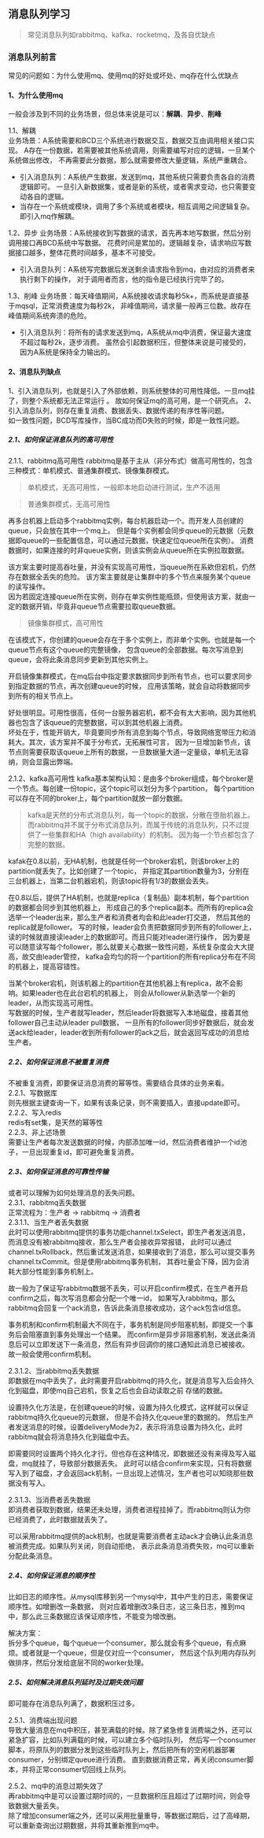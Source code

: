 <!--
https://ae01.alicdn.com/kf/Hb3505621d84a4f8cb125c2910c6991d5M.png
消息队列
消息队列学习（一）
常见消息队列如rabbitmq、kafka、rocketmq，及各自优缺点
常见消息队列如rabbitmq、kafka、rocketmq，及各自优缺点
-->

## 消息队列学习

> 常见消息队列如rabbitmq、kafka、rocketmq，及各自优缺点

### 消息队列前言
常见的问题如：为什么使用mq、使用mq的好处或坏处、mq存在什么优缺点  

#### 1、为什么使用mq
一般会涉及到不同的业务场景，但总体来说是可以：**解耦**、**异步**、**削峰**  

1.1、解耦  
业务场景：A系统需要和BCD三个系统进行数据交互，数据交互由调用相关接口实现。
A存在一份数据，若需要被其他系统调用，则需要编写对应的逻辑，一旦某个系统做出修改，
不再需要此分数据，那么就需要修改大量逻辑，系统严重耦合。
* 引入消息队列：A系统产生数据，发送到mq，其他系统只需要负责各自的消费逻辑即可。
一旦引入新数据集，或者是新的系统，或者需求变动，也只需要变动各自的逻辑。
* 当存在一个系统或模块，调用了多个系统或者模块，相互调用之间逻辑复杂。即引入mq作解耦。

1.2、异步
业务场景：A系统接收到写数据的请求，首先再本地写数据，然后分别调用接口再BCD系统中写数据。
花费时间是累加的。逻辑越复杂，请求响应写数据接口越多，整体花费时间越多，基本不可接受。
* 引入消息队列：A系统写完数据后发送剩余请求指令到mq，由对应的消费者来执行剩下的操作，
对于调用者而言，他的指令是已经执行完毕了的。

1.3、削峰
业务场景：每天峰值期间，A系统接收请求每秒5k+，而系统是直接基于mqsql，正常消费速度为每秒2k，
非峰值期间，请求量一般再三位数。故存在峰值期间系统奔溃的危险。
* 引入消息队列：将所有的请求发送到mq，A系统从mq中消费，保证最大速度不超过每秒2k，逐步消费。
虽然会引起数据积压，但整体来说是可接受的，因为A系统是保持全力输出的。

#### 2、消息队列缺点
1、引入消息队列，也就是引入了外部依赖，则系统整体的可用性降低。一旦mq挂了，则整个系统都无法正常运行 。
故如何保证mq的高可用，是一个研究点。 
2、引入消息队列，则存在重复消费、数据丢失、数据传递的有序性等问题。  
如一致性问题，BCD写库操作，当BC成功而D失败的时候，即是一致性问题。

##### 2.1、如何保证消息队列的高可用性  
2.1.1、rabbitmq高可用性
rabbitmq是基于主从（非分布式）做高可用性的，包含三种模式：单机模式、普通集群模式、镜像集群模式。  
> 单机模式，无高可用性，一般即本地启动进行测试，生产不适用

> 普通集群模式，无高可用性

再多台机器上启动多个rabbitmq实例，每台机器启动一个。而开发人员创建的queue，只会放在其中一个mq上。
但是每个实例都会同步queue的元数据（元数据即queue的一些配置信息，可以通过元数据，快速定位queue所在实例）。
消费数据时，如果连接的时非queue实例，则该实例会从queue所在实例拉取数据。

该方案主要时提高吞吐量，并没有实现高可用性，当queue所在系欸但宕机，仍然存在数据全丢失的危险。
该方案主要就是让集群中的多个节点来服务某个queue的读写操作。  
因为若固定连接queue所在实例，则存在单实例性能瓶颈，但使用该方案，就由一定的数据开销，毕竟非queue节点需要拉取queue数据。

> 镜像集群模式，高可用性

在该模式下，你创建的queue会存在于多个实例上，而非单个实例。也就是每一个queue节点有这个queue的完整镜像，
包含queue的全部数据。每次写消息到queue，会将此条消息同步更新到其他实例上。

开启镜像集群模式，在mq后台中指定要求数据同步到所有节点，也可以要求同步到指定数据的节点，再次创建queue的时候，
应用该策略，就会自动将数据同步到所有的相关节点上。

好处很明显。可用性很高，任何一台服务器宕机，都不会有太大影响，因为其他机器也包含了该queue的完整数据，可以到其他机器上消费。  
坏处在于，性能开销大，毕竟要同步所有消息到每个节点，导致网络宽带压力和消耗大。其次，该方案并不属于分布式，无拓展性可言，
因为一旦增加新节点，该节点则需要获取该queue上所有的数据，一旦数据量大道一定量级，单机无法容纳，则会显露出弊端。

2.1.2、kafka高可用性
kafka基本架构认知：是由多个broker组成，每个broker是一个节点。每创建一份topic，这个topic可以划分为多个partition，
每个partition可以存在不同的broker上，每个partition就放一部分数据。
> kafka是天然的分布式消息队列，每一个topic的数据，分散在堕胎机器上。  
> 而rabbitmq并不属于分布式消息队列，而属于传统的消息队列，只不过提供了一些集群和HA（high availability）的机制。
> 因为每一个节点都包含了完整的数据。

kafak在0.8以前，无HA机制，也就是任何一个broker宕机，则该broker上的partition就丢失了。比如创建了一个topic，
并指定其partition数量为3，分别在三台机器上，当第二台机器宕机，则该topic将有1/3的数据会丢失。

在0.8以后，提供了HA机制，也就是replica（复制品）副本机制，每个partition的数据都会同步到其他机器上，
形成自己的多个replica副本。而所有的replica会选举一个leader出来，那么生产者和消费者均会和此leader打交道，
然后其他的replica就是follower。
写的时候，leader会负责把数据同步到所有的follower上，读的时候就直接读leader上的数据即可。而且只能对leader进行操作，
因为要是可以随意读写每个follower，那么就要关心数据一致性问题，系统复杂度会大大提高，故交由leader管控，
kafka会均匀的将一个partition的所有replica分布在不同的机器上，提高容错性。

当某个broker宕机，则该机器上的partition在其他机器上有replica，故不会影响。如果leader也在此台宕机的机器上，
则会从follower从新选举一个新的leader，从而实现高可用性。  
写数据的时候，生产者就写leader，然后leader将数据写入本地磁盘，接着其他follower自己主动从leader pull数据，
一旦所有的follower同步好数据后，就会发送ack给leader，leader收到所有follower的ack之后，就会返回写成功的消息给生产者。

##### 2.2、如何保证消息不被重复消费
不被重复消费，即要保证消息消费的幂等性。需要结合具体的业务来看。  
2.2.1、写数据库  
则先根据主键查询一下，如果有该条记录，则不需要插入，直接update即可。  
2.2.2、写入redis  
redis有set集，是天然的幂等性  
2.2.3、非上述场景  
需要让生产者每次发送数据的时候，内部添加唯一id，然后消费者维护一个id池子，一旦出现重复id，即可避免重复消费。

##### 2.3、如何保证消息的可靠性传输  
或者可以理解为如何处理消息的丢失问题。  
2.3.1、rabbitmq丢失数据  
正常流程为：生产者 -> rabbitmq -> 消费者  
2.3.1.1、当生产者丢失数据  
此时可以使用rabbitmq提供的事务功能channel.txSelect，即生产者发送消息，而消息没有被rabbitmq接收，那么生产者会接收异常报错，
此时可以通过channel.txRollback，然后重试发送消息，如果接收到了消息，那么可以提交事务channel.txCommit。但是使用rabbitmq事务机制，
其吞吐量会下降，因为会消耗大部分性能到事务机制上。

故一般为了保证写rabbitmq数据不丢失，可以开启confirm模式，在生产者开启confirm之后，每次写消息都会分配一个唯一id，
如果写入rabbitmq，那么rabbitmq会回复一个ack消息，告诉此条消息接收成功，这个ack包含id信息。

事务机制和confirm机制最大不同在于，事务机制是同步阻塞机制，即提交一个事务后会阻塞直到事务处理出一个结果。
而confirm是异步非阻塞机制，发送此条消息后可以立即发送下一条消息，然后有异步回调你的接口通知此消息已被接收。
故一般会使用confirm机制。

2.3.1.2、当rabbitmq丢失数据  
即数据在mq中丢失了，此时需要开启rabbitmq的持久化，就是消息写入后会持久化到磁盘，即使mq自己宕机，恢复之后也会自动读取之前
存储的数据。

设置持久化方法是，在创建queue的时候，设置为持久化模式，这样就可以保证rabbitmq持久化queue的元数据，
但是不会持久化queue里的数据的。
然后生产者发送消息的时候，设置deliveryMode为2，表示将消息设置为持久化，此时rabbitmq就会将消息持久化到磁盘中去。

即需要同时设置两个持久化才行。但也存在这种情况，即数据还没有来得及写入磁盘，mq就挂了，导致部分数据丢失。
此时可以结合confirm来实现，只有将数据写入到了磁盘，才会返回ack机制，一旦出现上述情况，生产者也可以知晓那些数据没有写入。

2.3.1.3、当消费者丢失数据  
即消费者获取到数据，结果还未处理，消费者进程挂掉了。而rabbitmq则认为你已经消费了，此时数据就丢失了。  

可以采用rabbitmq提供的ack机制，也就是需要消费者主动ack才会确认此条消息被消费完成。如果队列关闭，则自动拒绝，
表示此条消息消费失败，mq可以重新分配此条消息。

##### 2.4、如何保证消息的顺序性  
比如日志的顺序性。从mysql库移到另一个mysql中，其中产生的日志，需要保证顺序性。如增删改一条数据，
则对应着增删改3条日志，这三条日志，推到mq中，那么此三条数据应该保证顺序性，不能变为增改删。  

解决方案：  
拆分多个queue，每个queue一个consumer，那么就会有多个queue，有点麻烦。或者就是一个queue，但是仅对应一个consumer，
然后这个队列用内存队列做排序，然后分发给底层不同的worker处理。

##### 2.5、如何解决消息队列延时及过期失效问题  
即可能存在消息队列满了，数据积压过多。  

2.5.1、消费端出现问题  
导致大量消息在mq中积压，甚至满载的时候。除了紧急修复消费端之外，还可以紧急扩容，比如队列满载的时候，可以建立多个临时队列，
然后写一个consumer脚本，将原队列的数据分发到这些临时队列上，然后把所有的空闲机器部署consumer，分别绑定queue进行消费。
直到数据消费正常，再关闭consumer脚本，并将正常consumer切回线上队列。

2.5.2、mq中的消息过期失效了  
再rabbitmq中是可以设置过期时间的，一旦数据积压且超过了过期时间，则会导致数据大量丢失。  
除了增加consumer端之外，还可以采用批量重导，等数据过期后，过了高峰期，可以重新查询出过期数据，并将其重新推到mq中。


<!--
总结可能会被问到的问题：
1、为什么使用消息队列 - 介绍项目中，消息队列带来的缺点
2、消息队列的使用有没有遇到什么问题 - 介绍项目中，消息队列带来的缺点
3、非项目性的问题：
    3.1、如何保证消息队列的高可用性
    3.2、如何保证消息队列数据的幂等性
    3.3、如何保证消息队列数据的可靠性
    3.4、如何保证消息队列数据的顺序性
    3.5、如何保证消息队列数据的过期、满载等异常情况
-->
